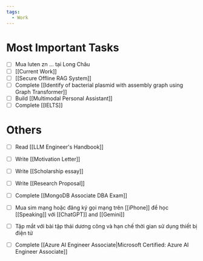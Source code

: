 ```yaml
---
tags:
  - Work
---
```


# Most Important Tasks

- [ ] Mua luten zn ... tại Long Châu
- [ ] [[Current Work]]
- [ ] [[Secure Offline RAG System]]
- [ ] Complete [[Identify of bacterial plasmid with assembly graph using Graph Transformer]]
- [ ] Build [[Multimodal Personal Assistant]]
- [ ] Complete [[IELTS]]

# Others

- [ ] Read [[LLM Engineer's Handbook]]
- [ ] Write [[Motivation Letter]]
- [ ] Write [[Scholarship essay]]
- [ ] Write [[Research Proposal]]

- [ ] Complete [[MongoDB Associate DBA Exam]]
- [ ] Mua sim mạng hoặc đăng ký gọi mạng trên [[iPhone]] để học [[Speaking]] với [[ChatGPT]] and [[Gemini]]
- [ ] Tập mắt với bài tập thái dương công và hạn chế thời gian sử dụng thiết bị điện tử
- [ ] Complete [[Azure AI Engineer Associate|Microsoft Certified: Azure AI Engineer Associate]]